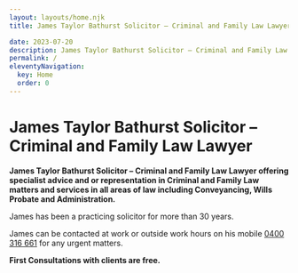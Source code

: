 ```yaml
---
layout: layouts/home.njk
title: James Taylor Bathurst Solicitor – Criminal and Family Law Lawyer

date: 2023-07-20
description: James Taylor Bathurst Solicitor – Criminal and Family Law Lawyer offering specialist advice and or representation in Criminal and Family Law matters and services in all areas of law including Conveyancing, Wills Probate and Administration.
permalink: /
eleventyNavigation:
  key: Home
  order: 0
---
```

# James Taylor Bathurst Solicitor – Criminal and Family Law Lawyer
**James Taylor Bathurst Solicitor – Criminal and Family Law Lawyer offering specialist advice and or representation in Criminal and Family Law matters and services in all areas of law including Conveyancing, Wills Probate and Administration.**

James has been a practicing solicitor for more than 30 years. 

James can be contacted at work or outside work hours on his mobile [0400 316 661](tel:+61400316661) for any urgent matters. 

**First Consultations with clients are free.**



